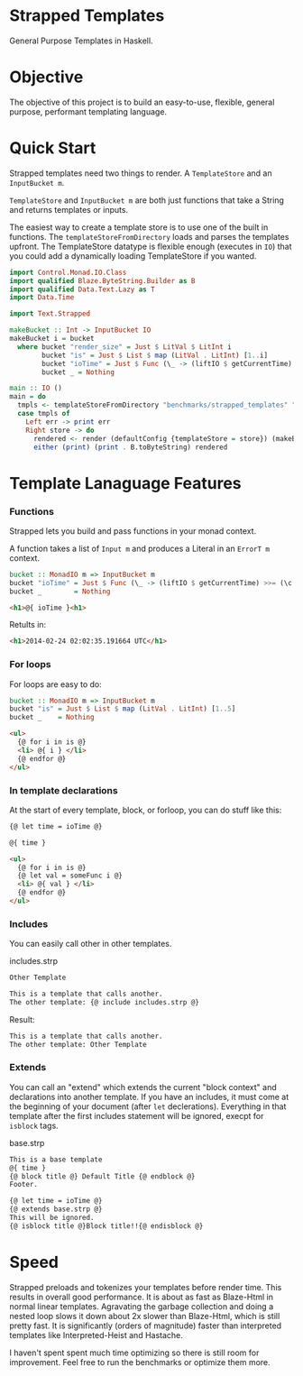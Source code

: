 Strapped Templates
=================

General Purpose Templates in Haskell.

Objective
=========

The objective of this project is to build an easy-to-use, flexible, general purpose, performant templating language.

Quick Start
===========

Strapped templates need two things to render. A `TemplateStore` and an `InputBucket m`. 

`TemplateStore` and `InputBucket m` are both just functions that take a String and returns templates or inputs.

The easiest way to create a template store is to use one of the built in functions. The `templateStoreFromDirectory` loads and parses the templates upfront. The TemplateStore datatype is flexible enough (executes in `IO`) that you could add a dynamically loading TemplateStore if you wanted.

```haskell
import Control.Monad.IO.Class
import qualified Blaze.ByteString.Builder as B
import qualified Data.Text.Lazy as T
import Data.Time

import Text.Strapped

makeBucket :: Int -> InputBucket IO
makeBucket i = bucket
  where bucket "render_size" = Just $ LitVal $ LitInt i
        bucket "is" = Just $ List $ map (LitVal . LitInt) [1..i]
        bucket "ioTime" = Just $ Func (\_ -> (liftIO $ getCurrentTime) >>= (\c -> return $ LitText $ T.pack $ show c) )
        bucket _ = Nothing

main :: IO ()
main = do
  tmpls <- templateStoreFromDirectory "benchmarks/strapped_templates" ".strp"
  case tmpls of
    Left err -> print err
    Right store -> do
      rendered <- render (defaultConfig {templateStore = store}) (makeBucket 2) "big.strp"
      either (print) (print . B.toByteString) rendered
```

Template Lanaguage Features
===========================

### Functions
Strapped lets you build and pass functions in your monad context.

A function takes a list of `Input m` and produces a Literal in an `ErrorT m` context.

```haskell 
bucket :: MonadIO m => InputBucket m
bucket "ioTime" = Just $ Func (\_ -> (liftIO $ getCurrentTime) >>= (\c -> return $ packInput $ show c) )
bucket _        = Nothing
```

```html
<h1>@{ ioTime }<h1>
```

Retults in:

```html
<h1>2014-02-24 02:02:35.191664 UTC</h1>
```

### For loops

For loops are easy to do:

```haskell 
bucket :: MonadIO m => InputBucket m
bucket "is" = Just $ List $ map (LitVal . LitInt) [1..5]
bucket _    = Nothing
```

```html
<ul>
  {@ for i in is @}
  <li> @{ i } </li>
  {@ endfor @}
</ul>
```

### In template declarations

At the start of every template, block, or forloop, you can do stuff like this:

```html
{@ let time = ioTime @}

@{ time }

<ul>
  {@ for i in is @}
  {@ let val = someFunc i @}
  <li> @{ val } </li>
  {@ endfor @}
</ul>

```

### Includes

You can easily call other in other templates.

includes.strp
```html 
Other Template
```

```html
This is a template that calls another.
The other template: {@ include includes.strp @}
```

Result:

```html
This is a template that calls another.
The other template: Other Template
```


### Extends

You can call an "extend" which extends the current "block context" and declarations into another template. If you have an includes, it must come at the beginning of your document (after `let` declerations). 
Everything in that template after the first includes statement will be ignored, execpt for `isblock` tags. 

base.strp
```html
This is a base template
@{ time }
{@ block title @} Default Title {@ endblock @}
Footer.
```

```html
{@ let time = ioTime @}
{@ extends base.strp @}
This will be ignored.
{@ isblock title @}Block title!!{@ endisblock @}
```

Speed
=====

Strapped preloads and tokenizes your templates before render time. This results in overall good performance. It is about as fast as Blaze-Html in normal linear templates. Agravating the garbage collection and doing a nested loop slows it down about 2x slower than Blaze-Html, which is still pretty fast. It is significantly (orders of magnitude) faster than interpreted templates like Interpreted-Heist and Hastache. 

I haven't spent spent much time optimizing so there is still room for improvement. Feel free to run the benchmarks or optimize them more.